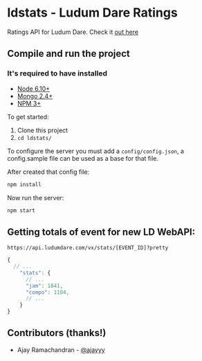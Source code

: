 # ldstats - Ludum Dare Ratings
Ratings API for Ludum Dare. Check it [out here](http://ldstats.info)

## Compile and run the project

### It's required to have installed
* [Node 6.10+](http://nodejs.org/)
* [Mongo 2.4+](https://www.mongodb.org/)
* [NPM 3+](http://npmjs.org/)

To get started:  
1. Clone this project  
2. `cd ldstats/`

To configure the server you must add a `config/config.json`, a config.sample file can be used as a base for that file.

After created that config file:

```bash
npm install
```

Now run the server:
```bash
npm start
```

## Getting totals of event for new LD WebAPI:
`https://api.ludumdare.com/vx/stats/[EVENT_ID]?pretty`  
```js
{
  // ...
    "stats": {
      // ...
      "jam": 1841,
      "compo": 1104,
      // ...
    }
}
```

## Contributors (thanks!)
* Ajay Ramachandran - [@ajayyy](https://github.com/ajayyy)
